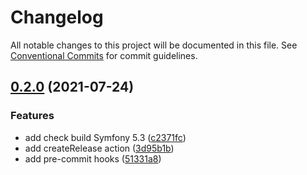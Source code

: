 # Changelog

All notable changes to this project will be documented in this file. See
[Conventional Commits](https://conventionalcommits.org) for commit guidelines.

## [0.2.0](https://github.com/MacPaw/symfony-health-check-bundle/compare/v0.1.1...v0.2.0) (2021-07-24)


### Features

* add check build Symfony 5.3 ([c2371fc](https://github.com/MacPaw/symfony-health-check-bundle/commit/c2371fc0b01a0099eb218fed1ec6b573db738b2b))
* add createRelease action ([3d95b1b](https://github.com/MacPaw/symfony-health-check-bundle/commit/3d95b1b4e21d09c7af753a5f4d4fec07e7ff7a9a))
* add pre-commit hooks ([51331a8](https://github.com/MacPaw/symfony-health-check-bundle/commit/51331a82cb88f20794faea48dd7360c50ee7d49c))
